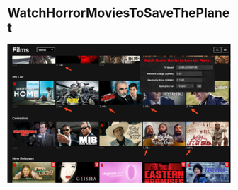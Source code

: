 # WatchHorrorMoviesToSaveThePlanet

![Extension in action](https://github.com/HealthyMindTech/WatchHorrorMoviesToSaveThePlanet/blob/master/docs/image.png?raw=true)
